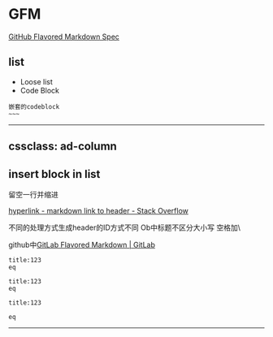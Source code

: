 
# GFM
[GitHub Flavored Markdown Spec](https://github.github.com/gfm/#indented-code-blocks)

## list
- Loose list 
- Code Block 
```
嵌套的codeblock
~~~
```


---
cssclass: ad-column
---
## insert block in list
留空一行并缩进

[hyperlink - markdown link to header - Stack Overflow](https://stackoverflow.com/questions/51221730/markdown-link-to-header)

不同的处理方式生成header的ID方式不同
Ob中标题不区分大小写
空格加\

github中[GitLab Flavored Markdown | GitLab](https://docs.gitlab.com/ee/user/markdown.html#header-ids-and-links)


```ad-col3
title:123
eq 
```

```ad-col3
title:123
eq 
```

```ad-col3
title:123

eq 
```
---

